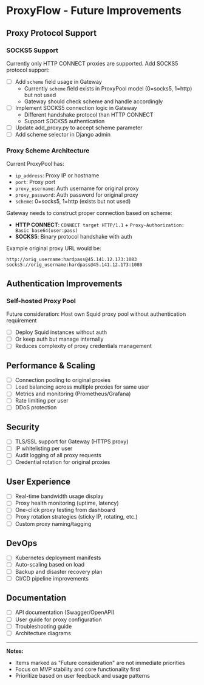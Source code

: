 # ProxyFlow - Future Improvements

## Proxy Protocol Support

### SOCKS5 Support
Currently only HTTP CONNECT proxies are supported. Add SOCKS5 protocol support:

- [ ] Add `scheme` field usage in Gateway
  - Currently `scheme` field exists in ProxyPool model (0=socks5, 1=http) but not used
  - Gateway should check scheme and handle accordingly
- [ ] Implement SOCKS5 connection logic in Gateway
  - Different handshake protocol than HTTP CONNECT
  - Support SOCKS5 authentication
- [ ] Update add_proxy.py to accept scheme parameter
- [ ] Add scheme selector in Django admin

### Proxy Scheme Architecture
Current ProxyPool has:
- `ip_address`: Proxy IP or hostname
- `port`: Proxy port
- `proxy_username`: Auth username for original proxy
- `proxy_password`: Auth password for original proxy
- `scheme`: 0=socks5, 1=http (exists but not used)

Gateway needs to construct proper connection based on scheme:
- **HTTP CONNECT**: `CONNECT target HTTP/1.1` + `Proxy-Authorization: Basic base64(user:pass)`
- **SOCKS5**: Binary protocol handshake with auth

Example original proxy URL would be:
```
http://orig_username:hardpass@45.141.12.173:1083
socks5://orig_username:hardpass@45.141.12.173:1080
```

## Authentication Improvements

### Self-hosted Proxy Pool
Future consideration: Host own Squid proxy pool without authentication requirement
- [ ] Deploy Squid instances without auth
- [ ] Or keep auth but manage internally
- [ ] Reduces complexity of proxy credentials management

## Performance & Scaling

- [ ] Connection pooling to original proxies
- [ ] Load balancing across multiple proxies for same user
- [ ] Metrics and monitoring (Prometheus/Grafana)
- [ ] Rate limiting per user
- [ ] DDoS protection

## Security

- [ ] TLS/SSL support for Gateway (HTTPS proxy)
- [ ] IP whitelisting per user
- [ ] Audit logging of all proxy requests
- [ ] Credential rotation for original proxies

## User Experience

- [ ] Real-time bandwidth usage display
- [ ] Proxy health monitoring (uptime, latency)
- [ ] One-click proxy testing from dashboard
- [ ] Proxy rotation strategies (sticky IP, rotating, etc.)
- [ ] Custom proxy naming/tagging

## DevOps

- [ ] Kubernetes deployment manifests
- [ ] Auto-scaling based on load
- [ ] Backup and disaster recovery plan
- [ ] CI/CD pipeline improvements

## Documentation

- [ ] API documentation (Swagger/OpenAPI)
- [ ] User guide for proxy configuration
- [ ] Troubleshooting guide
- [ ] Architecture diagrams

---

**Notes:**
- Items marked as "Future consideration" are not immediate priorities
- Focus on MVP stability and core functionality first
- Prioritize based on user feedback and usage patterns
